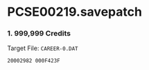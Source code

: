 # PCSE00219.savepatch

### 1. 999,999 Credits

Target File: `CAREER-0.DAT`

```
20002982 000F423F
```

